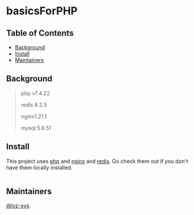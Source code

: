 # basicsForPHP

## Table of Contents

- [Background](#background)
- [Install](#Install)
- [Maintainers](#Maintainers)


## Background


>php v7.4.22
> 
>redis 6.2.5
> 
> nginx1.21.1
> 
> mysql 5.6.51

## Install

This project uses [php]() and [nginx]() and [redis](). Go check them out if you don't have them locally installed.

```sh

```

## Maintainers

[@lyz-sys](https://github.com/lyz-sys).

